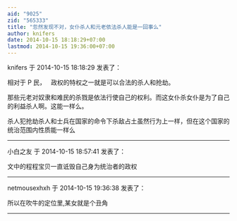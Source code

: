 ```yaml
---
aid: "9025"
zid: "565333"
title: "忽然发现不对，女仆杀人和元老依法杀人能是一回事么"
author: knifers
date: 2014-10-15 18:18:29+07:00
lastmod: 2014-10-15 19:36:00+07:00
---
```


knifers 于 2014-10-15 18:18:29 发表了：

相对于 P 民，   政权的特权之一就是可以合法的杀人和抢劫。

那些元老对奴隶和难民的杀戮是依法行使自己的权利。而这女仆杀女仆是为了自己的利益杀人啊。这能一样么。

杀人犯抢劫杀人和士兵在国家的命令下杀敌占土虽然行为上一样，但在这个国家的统治范围内性质能一样么

---

小白之友 于 2014-10-15 18:57:41 发表了：

文中的程程宝贝一直诋毁自己身为统治者的政权

---

netmousexhxh 于 2014-10-15 19:36:38 发表了：

所以在吹牛的定位里,某女就是个丑角

---
